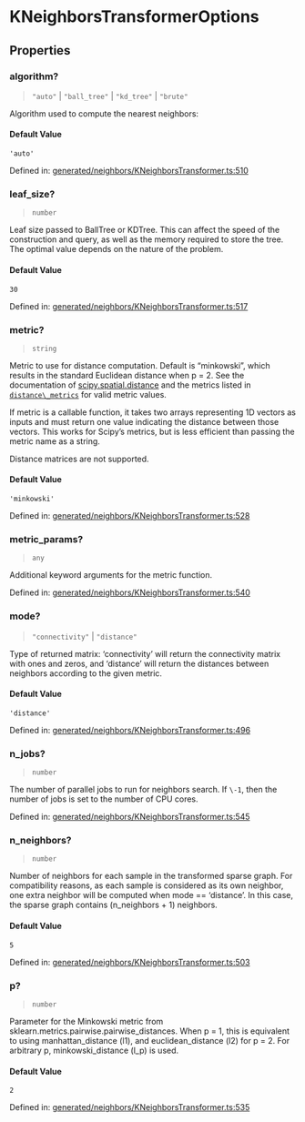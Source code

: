 # KNeighborsTransformerOptions

## Properties

### algorithm?

> `"auto"` \| `"ball_tree"` \| `"kd_tree"` \| `"brute"`

Algorithm used to compute the nearest neighbors:

#### Default Value

`'auto'`

Defined in:  [generated/neighbors/KNeighborsTransformer.ts:510](https://github.com/transitive-bullshit/scikit-learn-ts/blob/122b3c0/packages/sklearn/src/generated/neighbors/KNeighborsTransformer.ts#L510)

### leaf\_size?

> `number`

Leaf size passed to BallTree or KDTree. This can affect the speed of the construction and query, as well as the memory required to store the tree. The optimal value depends on the nature of the problem.

#### Default Value

`30`

Defined in:  [generated/neighbors/KNeighborsTransformer.ts:517](https://github.com/transitive-bullshit/scikit-learn-ts/blob/122b3c0/packages/sklearn/src/generated/neighbors/KNeighborsTransformer.ts#L517)

### metric?

> `string`

Metric to use for distance computation. Default is “minkowski”, which results in the standard Euclidean distance when p = 2. See the documentation of [scipy.spatial.distance](https://docs.scipy.org/doc/scipy/reference/spatial.distance.html) and the metrics listed in [`distance\_metrics`](sklearn.metrics.pairwise.distance_metrics.html#sklearn.metrics.pairwise.distance_metrics "sklearn.metrics.pairwise.distance_metrics") for valid metric values.

If metric is a callable function, it takes two arrays representing 1D vectors as inputs and must return one value indicating the distance between those vectors. This works for Scipy’s metrics, but is less efficient than passing the metric name as a string.

Distance matrices are not supported.

#### Default Value

`'minkowski'`

Defined in:  [generated/neighbors/KNeighborsTransformer.ts:528](https://github.com/transitive-bullshit/scikit-learn-ts/blob/122b3c0/packages/sklearn/src/generated/neighbors/KNeighborsTransformer.ts#L528)

### metric\_params?

> `any`

Additional keyword arguments for the metric function.

Defined in:  [generated/neighbors/KNeighborsTransformer.ts:540](https://github.com/transitive-bullshit/scikit-learn-ts/blob/122b3c0/packages/sklearn/src/generated/neighbors/KNeighborsTransformer.ts#L540)

### mode?

> `"connectivity"` \| `"distance"`

Type of returned matrix: ‘connectivity’ will return the connectivity matrix with ones and zeros, and ‘distance’ will return the distances between neighbors according to the given metric.

#### Default Value

`'distance'`

Defined in:  [generated/neighbors/KNeighborsTransformer.ts:496](https://github.com/transitive-bullshit/scikit-learn-ts/blob/122b3c0/packages/sklearn/src/generated/neighbors/KNeighborsTransformer.ts#L496)

### n\_jobs?

> `number`

The number of parallel jobs to run for neighbors search. If `\-1`, then the number of jobs is set to the number of CPU cores.

Defined in:  [generated/neighbors/KNeighborsTransformer.ts:545](https://github.com/transitive-bullshit/scikit-learn-ts/blob/122b3c0/packages/sklearn/src/generated/neighbors/KNeighborsTransformer.ts#L545)

### n\_neighbors?

> `number`

Number of neighbors for each sample in the transformed sparse graph. For compatibility reasons, as each sample is considered as its own neighbor, one extra neighbor will be computed when mode == ‘distance’. In this case, the sparse graph contains (n\_neighbors + 1) neighbors.

#### Default Value

`5`

Defined in:  [generated/neighbors/KNeighborsTransformer.ts:503](https://github.com/transitive-bullshit/scikit-learn-ts/blob/122b3c0/packages/sklearn/src/generated/neighbors/KNeighborsTransformer.ts#L503)

### p?

> `number`

Parameter for the Minkowski metric from sklearn.metrics.pairwise.pairwise\_distances. When p = 1, this is equivalent to using manhattan\_distance (l1), and euclidean\_distance (l2) for p = 2. For arbitrary p, minkowski\_distance (l\_p) is used.

#### Default Value

`2`

Defined in:  [generated/neighbors/KNeighborsTransformer.ts:535](https://github.com/transitive-bullshit/scikit-learn-ts/blob/122b3c0/packages/sklearn/src/generated/neighbors/KNeighborsTransformer.ts#L535)
